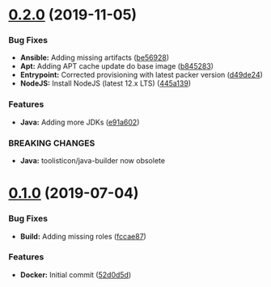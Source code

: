 # [0.2.0](https://github.com/toolisticon/docker-build-images/compare/v0.1.0...v0.2.0) (2019-11-05)


### Bug Fixes

* **Ansible:** Adding missing artifacts ([be56928](https://github.com/toolisticon/docker-build-images/commit/be56928))
* **Apt:** Adding APT cache update do base image ([b845283](https://github.com/toolisticon/docker-build-images/commit/b845283))
* **Entrypoint:** Corrected provisioning with latest packer version ([d49de24](https://github.com/toolisticon/docker-build-images/commit/d49de24))
* **NodeJS:** Install NodeJS (latest 12.x LTS) ([445a139](https://github.com/toolisticon/docker-build-images/commit/445a139))


### Features

* **Java:** Adding more JDKs ([e91a602](https://github.com/toolisticon/docker-build-images/commit/e91a602))


### BREAKING CHANGES

* **Java:** toolisticon/java-builder now obsolete



# [0.1.0](https://github.com/toolisticon/docker-build-images/compare/52d0d5d...v0.1.0) (2019-07-04)


### Bug Fixes

* **Build:** Adding missing roles ([fccae87](https://github.com/toolisticon/docker-build-images/commit/fccae87))


### Features

* **Docker:** Initial commit ([52d0d5d](https://github.com/toolisticon/docker-build-images/commit/52d0d5d))
